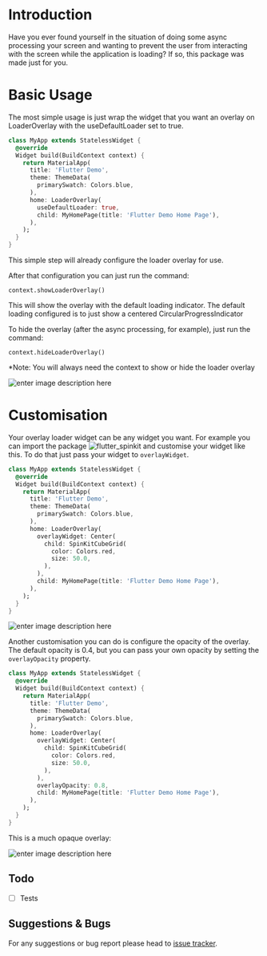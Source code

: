 #  Introduction

Have you ever found yourself in the situation of doing some async processing your screen and wanting to prevent the user from interacting with the screen while the application is loading? If so, this package was made just for you.

# Basic Usage

The most simple usage is just wrap the widget that you want an overlay on LoaderOverlay with the useDefaultLoader set to true.

```dart
class MyApp extends StatelessWidget {
  @override
  Widget build(BuildContext context) {
    return MaterialApp(
      title: 'Flutter Demo',
      theme: ThemeData(
        primarySwatch: Colors.blue,
      ),
      home: LoaderOverlay(
        useDefaultLoader: true,
        child: MyHomePage(title: 'Flutter Demo Home Page'),
      ),
    );
  }
}
```

This simple step will already configure the loader overlay for use.

After that configuration you can just run the command:

```
context.showLoaderOverlay()
```

This will show the overlay with the default loading indicator. The default loading configured is to just show a centered CircularProgressIndicator

To hide the overlay (after the async processing, for example), just run the command:

```
context.hideLoaderOverlay()
```

*Note: You will always need the context to show or hide the loader overlay

![enter image description here](https://media.giphy.com/media/IgGXIvgUtHNjWlWFQm/giphy.gif)

# Customisation
Your overlay loader widget can be any widget you want. For example you can import the package
 ![flutter_spinkit][flutter_spinkit] and customise your widget like this. To do that just pass your widget to `overlayWidget`.

```dart
class MyApp extends StatelessWidget {
  @override
  Widget build(BuildContext context) {
    return MaterialApp(
      title: 'Flutter Demo',
      theme: ThemeData(
        primarySwatch: Colors.blue,
      ),
      home: LoaderOverlay(
        overlayWidget: Center(
          child: SpinKitCubeGrid(
            color: Colors.red,
            size: 50.0,
          ),
        ),
        child: MyHomePage(title: 'Flutter Demo Home Page'),
      ),
    );
  }
}
```

![enter image description here](https://media.giphy.com/media/Q8gY97DxhO8KZgQfT6/giphy.gif)

Another customisation you can do is configure the opacity of the overlay. The default opacity is 0.4, but you can pass your own opacity by setting the `overlayOpacity` property.

```dart
class MyApp extends StatelessWidget {
  @override
  Widget build(BuildContext context) {
    return MaterialApp(
      title: 'Flutter Demo',
      theme: ThemeData(
        primarySwatch: Colors.blue,
      ),
      home: LoaderOverlay(
        overlayWidget: Center(
          child: SpinKitCubeGrid(
            color: Colors.red,
            size: 50.0,
          ),
        ),
        overlayOpacity: 0.8,
        child: MyHomePage(title: 'Flutter Demo Home Page'),
      ),
    );
  }
}
```

This is a much opaque overlay:

![enter image description here](https://media.giphy.com/media/StKBJJ50luIOPjDunM/giphy.gif)

## Todo

- [ ] Tests

## Suggestions & Bugs

For any suggestions or bug report please head to [issue tracker][tracker].

[tracker]: https://github.com/rodrigobastosv/loading_overlay/issues
[flutter_spinkit]: https://pub.dev/packages/flutter_spinkit
